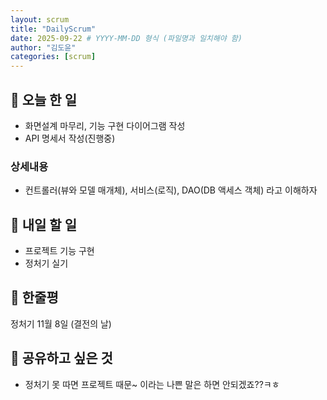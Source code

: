 ```yaml
---
layout: scrum
title: "DailyScrum"
date: 2025-09-22 # YYYY-MM-DD 형식 (파일명과 일치해야 함)
author: "김도윤"
categories: [scrum]
---
```


## 📝 오늘 한 일

- 화면설계 마무리, 기능 구현 다이어그램 작성
- API 명세서 작성(진행중)

### 상세내용

- 컨트롤러(뷰와 모델 매개체), 서비스(로직), DAO(DB 액세스 객체) 라고 이해하자

## 🎯 내일 할 일

- 프로젝트 기능 구현
- 정처기 실기

## 💭 한줄평

정처기 11월 8일 (결전의 날)

## 🔗 공유하고 싶은 것

- 정처기 못 따면 프로젝트 때문~ 이라는 나쁜 말은 하면 안되겠죠??ㅋㅎ
